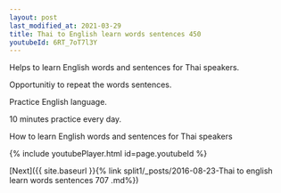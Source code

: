 ```yaml
---
layout: post
last_modified_at: 2021-03-29
title: Thai to English learn words sentences 450 
youtubeId: 6RT_7oT7l3Y
---
```

 
 
Helps to learn English words and sentences for Thai speakers.

Opportunitiy to repeat the words sentences. 

Practice English language. 
 
10 minutes practice every day. 
 
How to learn English words and sentences for Thai speakers 
 
{% include youtubePlayer.html id=page.youtubeId %}
 
 
[Next]({{ site.baseurl }}{% link  split1/_posts/2016-08-23-Thai to english learn words sentences 707 .md%})
 
